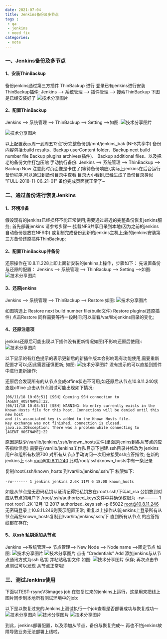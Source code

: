```yaml
---
date: 2021-07-04
title: Jenkins备份及多节点
tags :
 - qa
 - jenkins
 - need fix
categories:
 - note
---
```


### 一、Jenkins备份及多节点

#### 1、安装ThinBackup

备份jenkins通过第三方插件 ThinBackup 进行
登录已有jenkins进行安装ThinBackup插件:
Jenkins --> 系统管理 --> 插件管理 --> 搜索ThinBackup 下图是已经安装好了
![技术分享图片](img/e9d8d7911df20041fde1706cad1fb781.png)

#### 2、配置ThinBackup

Jenkins --> 系统管理 --> ThinBackup --> Setting -->如图:
![技术分享图片](img/e1290a1ee9fce8850c06baa10a18b4ae.png)

![技术分享图片](img/97c5f6f5d423220cbb4355dd6762d7e2.png)

以上配置表示周一到周五12点1分完整备份到/mnt/jenkins_bak (NFS共享中)
备份内容包括:build results、Backup userContent folder、Backup next build number file
Backup plugins archives(插件)、 Backup additional files、以及把老的备份文件打包压缩
手动执行备份:
Jenkins --> 系统管理 --> ThinBackup --> Backup Now
注意此时页面像是卡住了(等待备份响应),实际上jenkins在后台运行备份程序,可以通过到备份目录中查看
目录大小看到,已经生成了备份目录类似 "FULL-2018-11-06_21-01"
备份完成页面就正常了~

<!--more-->
### 二、通过备份进行恢复Jenkins

#### 1、环境准备

假设现有的jenkins已经损坏不能正常使用;需要通过最近的完整备份恢复jenkins服务;
首先部署jenkins 请参考步骤一;挂载NFS共享目录到本地(因为之前的jenkins自动备份是放在NFS中)
或复制完成备份到新的jenkins主机上;新的jenkins安装第三方备份还原插件ThinBackup;

#### 2、配置ThinBackup并备份

还原操作在10.8.11.228上即上面新安装的jenkins上操作，步骤如下：
先设置备份与还原的配置：
Jenkins --> 系统管理 --> ThinBackup --> Setting -->如图:
![技术分享图片](img/ba4a862f433c9cd0138d42b7bc894b2d.png)

#### 3、还原jenkins

Jenkins --> 系统管理 --> ThinBackup --> Restore 如图:
![技术分享图片](img/8d1967a078895f9208df54fa6a606903.png)

如图钩选上
Restore next build number file(build文件)
Restore plugins(还原插件)
点击Restore 同样需要等待一段时间;可以查看/var/lib/jenkins目录的变化;

#### 4、还原注意项

jenkins还原后可能出现以下插件没有更新情况如图(不影响还原后使用):
![技术分享图片](img/a9d8e6ae7c5ee0f0c7f449fdb52c1bb8.png)

以下显示的有红色提示的表示更新后的新插件版本会影响现有功能使用,需要重新配置才可以;因此需要谨慎更新;
如图:
![技术分享图片](img/0f3a80c1925fde2d51ab7a080ad2fef2.png)
没有提示的可以直接到插件中进行更新操作;

还原后会发现所有的从节点变成offine状态不可用;如还原后从节点10.8.11.240状态是offine
点击从节点测试可能出现如下情况:

```
[06/11/18 10:03:51] [SSH] Opening SSH connection to [AGENT_HOSTNAME]:22.
[06/11/18 10:03:51] [SSH] WARNING: No entry currently exists in the Known Hosts file for this host. Connections will be denied until this new host
and its associated key is added to the Known Hosts file.
Key exchange was not finished, connection is closed.
java.io.IOException: There was a problem while connecting to [AGENT_HOSTNAME]:22
```

原因是缺少/var/lib/jenkins/.ssh/known_hosts文件(里面是jenins到各从节点的应答指纹信息)
需要在/var/lib/jenkins工作队目录下创建.ssh目录并修改为
jenkins用户和组所有权限700 对所有从节点手动访问一次用来接受ssh应答指纹;
在新的jenkins上 ssh root@10.8.11.240 此时/root/.ssh/known_hosts中有一条记录

复制/root/.ssh/known_hosts 到/var/lib/jenkins/.ssh/下
权限如下:

```text
-rw------- 1 jenkins jenkins 2.6K 11月 6 18:08 known_hosts
```

如是从节点是无密码私钥认证请记得把私钥放在/root/.ssh/下叫id_rsa 公钥放到对应从节点的用户下
/root/.ssh/authorized_keys文件中并确保权限为
-rw------- 1 root root1 .2K 12月 12 2017 authorized_keys
ssh -p 65022 root@10.8.11.246 无密码登录上10.8.11.246则表示配置正常;
重复以上操作从新jenkins上登录所有从节点再把known_hosts复制到/var/lib/jenkins/.ssh/下 直到所有从节点
的应答指纹都在存在;

#### 5、以ssh 私钥添加从节点

Jenkins -->系统管理--> 节点管理--> New Node --> Node name -->固定节点 如图:
![技术分享图片](img/a528b77d2b3c93f28e7e0625d6e8e788.png)
![技术分享图片](img/d73fc1637e30f9c3c6ce01bc109f28f2.png)
点击 “Credentials” Add 添加jenkins与从节点通讯方式为ssh 私钥 并粘贴私钥文件
如图:
![技术分享图片](img/77ae54a60149680f0dfa66f6d6135e92.png)
保存;
再次点击节点测试可以发现 从节点正常啦!

### 三、测试Jenkins使用

下面以TEST-rsyncV3images job 在恢复过来的jenkins上运行，这是用来把线上图片同步到本地所有测试环境中的job:

以下是以恢复过来的Jenkins上测试执行一个job查看是否部署成功与恢复成功～
![技术分享图片](img/42c5580de52437060fd1412ce4ae3f4c.png)
![技术分享图片](img/233d78245277db9cc5da99d025fc75a1.png)
![技术分享图片](img/bda7ea78667b1853aa38b00b67e7311b.png)

到此，jenkins部署配置，以及添加从节点，备份与恢复完成～ 再也不怕jenkins故障导致业务无法部署上线啦，

